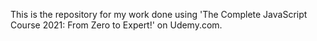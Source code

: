 This is the repository for my work done using 'The Complete JavaScript Course 2021: From Zero to Expert!' on Udemy.com.
